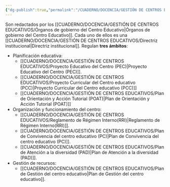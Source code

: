 ```yaml
---
{"dg-publish":true,"permalink":"/CUADERNO/DOCENCIA/GESTIÓN DE CENTROS EDUCATIVOS/Documentos de gobierno del centro educativo/"}
---
```


Son redactados por los [[CUADERNO/DOCENCIA/GESTIÓN DE CENTROS EDUCATIVOS/Órganos de gobierno del Centro Educativo\|Órganos de gobierno del Centro Educativo]]. Cada uno de ellos es una [[CUADERNO/DOCENCIA/GESTIÓN DE CENTROS EDUCATIVOS/Directriz institucional\|Directriz institucional]]. Regulan **tres ámbitos**:
- Planificación educativa:
	- [[CUADERNO/DOCENCIA/GESTIÓN DE CENTROS EDUCATIVOS/Proyecto Educativo del Centro (PEC)\|Proyecto Educativo del Centro (PEC)]].
	- [[CUADERNO/DOCENCIA/GESTIÓN DE CENTROS EDUCATIVOS/Proyecto Curricular del Centro educativo (PCC)\|Proyecto Curricular del Centro educativo (PCC)]]
	- [[CUADERNO/DOCENCIA/GESTIÓN DE CENTROS EDUCATIVOS/Plan de Orientación y Acción Tutorial (POAT)\|Plan de Orientación y Acción Tutorial (POAT)]]
- Organización y funcionamiento del centro:
	- [[CUADERNO/DOCENCIA/GESTIÓN DE CENTROS EDUCATIVOS/Reglamento de Régimen Interno(RRI)\|Reglamento de Régimen Interno(RRI)]].
	- [[CUADERNO/DOCENCIA/GESTIÓN DE CENTROS EDUCATIVOS/Plan de Convivencia del centro educativo (PC)\|Plan de Convivencia del centro educativo (PC)]].
	- [[CUADERNO/DOCENCIA/GESTIÓN DE CENTROS EDUCATIVOS/Plan de Atención a la diversidad (PAD)\|Plan de Atención a la diversidad (PAD)]].
- Gestión de recursos:
	- [[CUADERNO/DOCENCIA/GESTIÓN DE CENTROS EDUCATIVOS/Plan de Gestión del centro educativo\|Plan de Gestión del centro educativo]].

